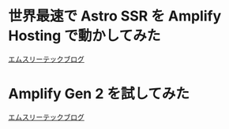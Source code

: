# 世界最速で Astro SSR を Amplify Hosting で動かしてみた

[エムスリーテックブログ](https://www.m3tech.blog/entry/amplify-astro-ssr)

# Amplify Gen 2 を試してみた

[エムスリーテックブログ]()

